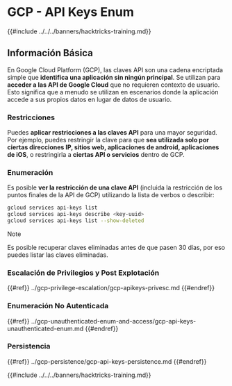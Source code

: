 # GCP - API Keys Enum

{{#include ../../../banners/hacktricks-training.md}}

## Información Básica

En Google Cloud Platform (GCP), las claves API son una cadena encriptada simple que **identifica una aplicación sin ningún principal**. Se utilizan para **acceder a las API de Google Cloud** que no requieren contexto de usuario. Esto significa que a menudo se utilizan en escenarios donde la aplicación accede a sus propios datos en lugar de datos de usuario.

### Restricciones

Puedes **aplicar restricciones a las claves API** para una mayor seguridad. Por ejemplo, puedes restringir la clave para que **sea utilizada solo por ciertas direcciones IP, sitios web, aplicaciones de android, aplicaciones de iOS**, o restringirla a **ciertas API o servicios** dentro de GCP.

### Enumeración

Es posible **ver la restricción de una clave API** (incluida la restricción de los puntos finales de la API de GCP) utilizando la lista de verbos o describir:
```bash
gcloud services api-keys list
gcloud services api-keys describe <key-uuid>
gcloud services api-keys list --show-deleted
```
> [!NOTE]
> Es posible recuperar claves eliminadas antes de que pasen 30 días, por eso puedes listar las claves eliminadas.

### Escalación de Privilegios y Post Explotación

{{#ref}}
../gcp-privilege-escalation/gcp-apikeys-privesc.md
{{#endref}}

### Enumeración No Autenticada

{{#ref}}
../gcp-unauthenticated-enum-and-access/gcp-api-keys-unauthenticated-enum.md
{{#endref}}

### Persistencia

{{#ref}}
../gcp-persistence/gcp-api-keys-persistence.md
{{#endref}}

{{#include ../../../banners/hacktricks-training.md}}
